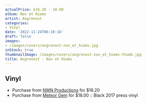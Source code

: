 ```yaml
---
actualPrice: $16.20 - 18.00
album: Nox et Hiems
artist: Angrenost
categories:
- Vinyl
date: '2022-11-24T06:10:16'
draft: false
images:
- /images/covers/angrenost-nox_et_hiems.jpg
inStock: true
thumbnailImage: /images/covers/angrenost-nox_et_hiems-thumb.jpg
title: Angrenost - Nox et Hiems
---
```


## Vinyl
* Purchase from [NWN Productions](http://shop.nwnprod.com/index.php?route=product/product&path=75&product_id=10233&sort=pd.name&order=ASC) for $16.20
* Purchase from [Meteor Gem](https://meteor-gem.com/products/used-angrenost-nox-et-hiems-lp) for $18.00 :: Black 2017 press vinyl
